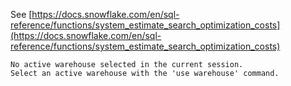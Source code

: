 See [https://docs.snowflake.com/en/sql-reference/functions/system_estimate_search_optimization_costs](https://docs.snowflake.com/en/sql-reference/functions/system_estimate_search_optimization_costs)
```
No active warehouse selected in the current session.
Select an active warehouse with the 'use warehouse' command.
```

